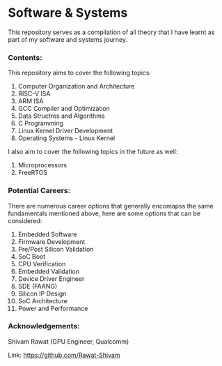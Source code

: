 # Software & Systems 
This repository serves as a compilation of all theory that I have learnt as part of my software and systems journey.

### Contents:

This repository aims to cover the following topics: </br>
1. Computer Organization and Architecture
2. RISC-V ISA
3. ARM ISA
4. GCC Compiler and Optimization
5. Data Structres and Algorithms
6. C Programming
7. Linux Kernel Driver Development
8. Operating Systems - Linux Kernel

I also aim to cover the following topics in the future as well:

1. Microprocessors
2. FreeRTOS

### Potential Careers:

There are numerous career options that generally encomapss the same fundamentals mentioned above, here are some options that can be considered:

1. Embedded Software
2. Firmware Development
3. Pre/Post Silicon Validation 
4. SoC Boot 
5. CPU Verification 
6. Embedded Validation 
7. Device Driver Engineer
8. SDE (FAANG)
9. Silicon IP Design
10. SoC Architecture
11. Power and Performance 

### Acknowledgements:

Shivam Rawat (GPU Engineer, Qualcomm) 

Link: https://github.com/Rawat-Shivam
